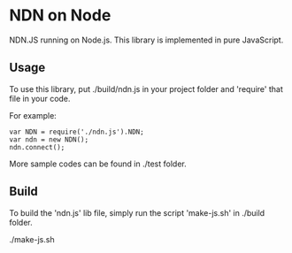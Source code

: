 NDN on Node
===========

NDN.JS running on Node.js. This library is implemented in pure JavaScript.

Usage
-----

To use this library, put ./build/ndn.js in your project folder and 'require' that file in your code.

For example:

    var NDN = require('./ndn.js').NDN;
    var ndn = new NDN();
    ndn.connect();

More sample codes can be found in ./test folder.

Build
-----

To build the 'ndn.js' lib file, simply run the script 'make-js.sh' in ./build folder.

   ./make-js.sh

